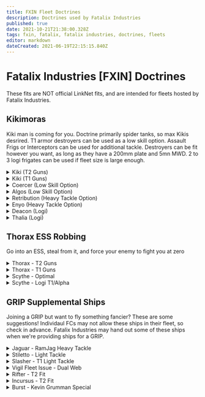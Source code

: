 ```yaml
---
title: FXIN Fleet Doctrines
description: Doctrines used by Fatalix Industries
published: true
date: 2021-10-21T21:38:00.328Z
tags: fxin, fatalix, fatalix industries, doctrines, fleets
editor: markdown
dateCreated: 2021-06-19T22:15:15.840Z
---
```


# Fatalix Industries [FXIN] Doctrines
These fits are NOT official LinkNet fits, and are intended for fleets hosted by Fatalix Industries.

## Kikimoras
Kiki man is coming for you. Doctrine primarily spider tanks, so max Kikis desrired. T1 armor destroyers can be used as a low skill option. Assault Frigs or Interceptors can be used for additional tackle.
Destroyers can be fit however you want, as long as they have a 200mm plate and 5mn MWD. 
2 to 3 logi frigates can be used if fleet size is large enough.
<details>
  <summary>Kiki (T2 Guns)</summary>
[Kikimora, Kiki FXIN Spider]

Reactive Armor Hardener
Multispectrum Energized Membrane II
Entropic Radiation Sink II
Federation Navy 200mm Steel Plates

Small Capacitor Booster II, Navy Cap Booster 200
Initiated Compact Warp Disruptor
5MN Y-T8 Compact Microwarpdrive

Light Entropic Disintegrator II, Tetryon Exotic Plasma S
Small Coaxial Compact Remote Armor Repairer

Small Trimark Armor Pump II
Small Trimark Armor Pump II
Small Explosive Armor Reinforcer I


Mystic S x500
Occult S x500
Nanite Repair Paste x50
Navy Cap Booster 200 x30
Baryon Exotic Plasma S x500
X5 Enduring Stasis Webifier x1
J5b Enduring Warp Scrambler x1

</details>

<details>
  <summary> Kiki (T1 Guns) </summary>
[Kikimora, Kiki FXIN Spider T1]

Reactive Armor Hardener
Multispectrum Energized Membrane II
Entropic Radiation Sink II
Federation Navy 200mm Steel Plates

Small Capacitor Booster II, Navy Cap Booster 200
Initiated Compact Warp Disruptor
5MN Y-T8 Compact Microwarpdrive

Light Scoped Entropic Disintegrator
Small Coaxial Compact Remote Armor Repairer

Small Trimark Armor Pump II
Small Trimark Armor Pump II
Small Explosive Armor Reinforcer I


Navy Cap Booster 200 x30
Baryon Exotic Plasma S x1000
Tetryon Exotic Plasma S x1000
Nanite Repair Paste x50
X5 Enduring Stasis Webifier x1
J5b Enduring Warp Scrambler x1
</details>

<details>
  <summary> Coercer (Low Skill Option) </summary>
[Coercer, Coercer Kiki Fleet]

Damage Control I
Mark I Compact Reactor Control Unit
200mm Rolled Tungsten Compact Plates

5MN Cold-Gas Enduring Microwarpdrive
Small F-RX Compact Capacitor Booster, Cap Booster 200

Small Focused Anode Particle Stream I, Imperial Navy Multifrequency S
Small Focused Anode Particle Stream I, Imperial Navy Multifrequency S
Small Focused Anode Particle Stream I, Imperial Navy Multifrequency S
Small Focused Anode Particle Stream I, Imperial Navy Multifrequency S
Small Focused Anode Particle Stream I, Imperial Navy Multifrequency S
Small Focused Anode Particle Stream I, Imperial Navy Multifrequency S
Small Focused Anode Particle Stream I, Imperial Navy Multifrequency S
Small Focused Anode Particle Stream I, Imperial Navy Multifrequency S

Small Capacitor Control Circuit I
Small Auxiliary Thrusters I
Small Ancillary Current Router I


Cap Booster 200 x30
Imperial Navy Microwave S x8
Standard S x8
</details>
<details>
 <summary> 
Algos (Low Skill Option)</summary>
[Algos, Algos PVP RR Newbro]

200mm Crystalline Carbonide Restrained Plates
Damage Control II
Overdrive Injector System II

5MN Cold-Gas Enduring Microwarpdrive
Drone Navigation Computer I
Small F-RX Compact Capacitor Booster, Cap Booster 200

Small I-ax Enduring Remote Armor Repairer
Small I-ax Enduring Remote Armor Repairer
Small I-ax Enduring Remote Armor Repairer
150mm Light 'Scout' Autocannon I, Carbonized Lead S
150mm Light 'Scout' Autocannon I, Carbonized Lead S
150mm Light 'Scout' Autocannon I, Carbonized Lead S

Small Explosive Armor Reinforcer I
Small Polycarbon Engine Housing I
Small Auxiliary Thrusters I


Hammerhead II x2
Hobgoblin II x3


Cap Booster 200 x32
Carbonized Lead S x480
Depleted Uranium S x480
EMP S x480
</details>
<details>
  <summary> 
Retribution (Heavy Tackle Option)</summary>
[Retribution, Retribution]
400mm Rolled Tungsten Compact Plates
EFFA Compact Assault Damage Control
Multispectrum Coating II
Multispectrum Coating II
Heat Sink II

Faint Epsilon Scoped Warp Scrambler
5MN Quad LiF Restrained Microwarpdrive

Dual Light Beam Laser II
Dual Light Beam Laser II
Dual Light Beam Laser II
Dual Light Beam Laser II
Small Energy Neutralizer II

Small Ancillary Current Router II
Small Thermal Armor Reinforcer I

Aurora S x4
Nanite Repair Paste x50
Gleam S x4
Imperial Navy Multifrequency S x4
</details>
<details>
  <summary> Enyo (Heavy Tackle Option)</summary>
[Enyo, Enyo]

400mm Rolled Tungsten Compact Plates
Magnetic Field Stabilizer II
Assault Damage Control II
Multispectrum Coating II

Initiated Compact Warp Scrambler
5MN Quad LiF Restrained Microwarpdrive
Fleeting Compact Stasis Webifier

Light Electron Blaster II
Light Electron Blaster II
Light Electron Blaster II
Light Electron Blaster II

Small Explosive Armor Reinforcer II
Small Trimark Armor Pump I


Hobgoblin II x1

Nanite Repair Paste x50
Void S x2000
Null S x1000
Caldari Navy Antimatter Charge S x1000
</details>
<details>
<summary>Deacon (Logi)</summary>
[Deacon, Deacon]

400mm Steel Plates II
Multispectrum Energized Membrane II
Micro Auxiliary Power Core II
Multispectrum Coating II
Damage Control II

5MN Quad LiF Restrained Microwarpdrive
Small F-RX Compact Capacitor Booster

Small Remote Armor Repairer II
Small Remote Armor Repairer II
Small Remote Armor Repairer II

Small Trimark Armor Pump II
Small Trimark Armor Pump II


Navy Cap Booster 400 x19
Nanite Repair Paste x40
Agency 'Overclocker' SB5 Dose II x1
Standard Mindflood Booster x1
</details>
<details>
<summary>Thalia (Logi)</summary>
[Thalia, Thalia MWD Fleet Null]

Explosive Energized Membrane II
400mm Rolled Tungsten Compact Plates
Multispectrum Energized Membrane II
Damage Control II

F-90 Compact Sensor Booster, Scan Resolution Script
Small Capacitor Booster II, Navy Cap Booster 400
5MN Y-T8 Compact Microwarpdrive

Small Remote Armor Repairer II
Small Remote Armor Repairer II
Small Solace Scoped Remote Armor Repairer

Small Trimark Armor Pump II
Small Ancillary Current Router I


Light Hull Maintenance Bot I x1


Navy Cap Booster 400 x20
Agency 'Overclocker' SB3 Dose I x1
Standard Mindflood Booster x1
</details>

## Thorax ESS Robbing
Go into an ESS, steal from it, and force your enemy to fight you at zero
<details>
  <summary>Thorax - T2 Guns</summary>
[Thorax, ESS Thorax]

Magnetic Field Stabilizer II
Magnetic Field Stabilizer II
Magnetic Field Stabilizer II
Damage Control II
Reactor Control Unit II

10MN Afterburner II
Large Shield Extender II
Large Shield Extender II
Stasis Webifier II

Heavy Neutron Blaster II
Heavy Neutron Blaster II
Heavy Neutron Blaster II
Heavy Neutron Blaster II
Heavy Neutron Blaster II

Medium Core Defense Field Extender I
Medium Core Defense Field Extender I
Medium Polycarbon Engine Housing I


Hobgoblin II x5
Hornet EC-300 x5


Null M x600
Void M x600
Caldari Navy Antimatter Charge M x600
Warp Disruptor II x1
Warp Scrambler II x1
</details>
<details>
  <summary> Thorax - T1 Guns</summary>
[Thorax, ESS Thorax T1]

Magnetic Field Stabilizer II
Magnetic Field Stabilizer II
Magnetic Field Stabilizer II
Damage Control II
Reactor Control Unit II

10MN Afterburner II
Large Shield Extender II
Large Shield Extender II
Stasis Webifier II

Modal Neutron Particle Accelerator I
Modal Neutron Particle Accelerator I
Modal Neutron Particle Accelerator I
Modal Neutron Particle Accelerator I, Antimatter Charge M
Modal Neutron Particle Accelerator I

Medium Core Defense Field Extender I
Medium Core Defense Field Extender I
Medium Polycarbon Engine Housing I

Hobgoblin I x5
Hornet EC-300 x5

Caldari Navy Antimatter Charge M x600
Warp Disruptor II x1
Warp Scrambler II x1
</details>
<details>
  <summary>Scythe - Optimal</summary>
[Scythe, AB Scythe Optimal]

Capacitor Power Relay II
Capacitor Power Relay II
Capacitor Power Relay II
Capacitor Power Relay II
Damage Control II

10MN Monopropellant Enduring Afterburner
Multispectrum Shield Hardener II
Multispectrum Shield Hardener II
Cap Recharger II
Large F-S9 Regolith Compact Shield Extender

Medium S95a Scoped Remote Shield Booster
Medium S95a Scoped Remote Shield Booster
Medium S95a Scoped Remote Shield Booster

Medium EM Shield Reinforcer I
Medium Core Defense Field Extender I
Medium Processor Overclocking Unit I

Acolyte II x4
Hornet EC-300 x5

Nanite Repair Paste x25
</details>
<details>
  <summary>Scythe - Logi T1/Alpha</summary>
[Scythe, AB Scythe Alpha]
  
IFFA Compact Damage Control
Type-D Restrained Capacitor Power Relay
Type-D Restrained Capacitor Power Relay
Type-D Restrained Capacitor Power Relay
Type-D Restrained Capacitor Power Relay

10MN Monopropellant Enduring Afterburner
Eutectic Compact Cap Recharger
Large F-S9 Regolith Compact Shield Extender
Compact Multispectrum Shield Hardener
Compact Multispectrum Shield Hardener

Medium S95a Scoped Remote Shield Booster
Medium S95a Scoped Remote Shield Booster
Medium S95a Scoped Remote Shield Booster

Medium EM Shield Reinforcer I
Medium Core Defense Field Extender I
Medium Core Defense Field Extender I

Acolyte I x9

Nanite Repair Paste x25
</details>


## GRIP Supplemental Ships
Joining a GRIP but want to fly something fancier? These are some suggestions! Individaul FCs may not allow these ships in their fleet, so check in advance. Fatalix Industries may hand out some of these ships when we're providing ships for a GRIP.
<details>
  <summary>Jaguar - RamJag Heavy Tackle</summary>
[Jaguar, Jaguar Heavy Tackle]

Assault Damage Control II
Nanofiber Internal Structure II
Nanofiber Internal Structure II

5MN Y-T8 Compact Microwarpdrive
Republic Fleet Medium Shield Extender
Medium Ancillary Shield Booster, Navy Cap Booster 50
Warp Scrambler II
Compact Explosive Shield Amplifier

Rocket Launcher II, Inferno Rage Rocket
Rocket Launcher II, Inferno Rage Rocket
[Empty High slot]
[Empty High slot]

Small Kinetic Shield Reinforcer II
Small Ancillary Current Router II

Hobgoblin II x4

Inferno Rage Rocket x400
Mjolnir Rage Rocket x400
Nova Rage Rocket x400
Scourge Rage Rocket x400
Navy Cap Booster 50 x50
Nanite Repair Paste x50
Caldari Navy Inferno Rocket x400
Caldari Navy Mjolnir Rocket x550
Caldari Navy Nova Rocket x400
Caldari Navy Scourge Rocket x400
</details>
<details>
  <summary>Stiletto - Light Tackle</summary>
[Stiletto, Fleet Light Tackle]

F-89 Compact Signal Amplifier
Overdrive Injector System II
Small Ancillary Armor Repairer

5MN Quad LiF Restrained Microwarpdrive
Faint Epsilon Scoped Warp Scrambler
Warp Disruptor II
Fleeting Compact Stasis Webifier

Small Ghoul Compact Energy Nosferatu
[Empty High slot]
Interdiction Nullifier I

Small Hyperspatial Velocity Optimizer II
Small Polycarbon Engine Housing II

Nanite Repair Paste x150  
  </details>
  <details>
  <summary>Slasher - T1 Light Tackle</summary>
[Slasher, Slasher Tackle Alpha]

Damage Control I
Type-D Restrained Nanofiber Structure

5MN Y-T8 Compact Microwarpdrive
Faint Scoped Warp Disruptor
Medium Azeotropic Restrained Shield Extender
Stasis Webifier I

125mm Gatling AutoCannon I
125mm Gatling AutoCannon I
125mm Gatling AutoCannon I
[Empty High slot]

Small Core Defense Field Extender I
Small Core Defense Field Extender I
Small Core Defense Field Extender I

Phased Plasma S x600
Republic Fleet Phased Plasma S x1000
J5b Enduring Warp Scrambler x1
  </details>
<details>
  <summary>Vigil Fleet Issue - Dual Web</summary>
[Vigil Fleet Issue, Vigil Fleet GRIP]

Damage Control II
Nanofiber Internal Structure II
Ballistic Control System II

5MN Y-T8 Compact Microwarpdrive
Medium Azeotropic Restrained Shield Extender
X5 Enduring Stasis Webifier
X5 Enduring Stasis Webifier

[Empty High slot]
Rocket Launcher II, Scourge Rage Rocket
Rocket Launcher II, Scourge Rage Rocket

Small Core Defense Field Extender I
Small Auxiliary Thrusters II
Small EM Shield Reinforcer II

Hobgoblin II x3

Inferno Javelin Rocket x200
Mjolnir Javelin Rocket x200
Nova Rage Rocket x200
Scourge Rage Rocket x200
</details>
<details>
  <summary>Rifter - T2 Fit</summary>
[Rifter, Rifter - GRIP T2]

Damage Control II
Gyrostabilizer II
Micro Auxiliary Power Core I
Nanofiber Internal Structure II

5MN Y-T8 Compact Microwarpdrive
Medium Azeotropic Restrained Shield Extender
Initiated Compact Warp Scrambler

200mm AutoCannon II, Hail S
200mm AutoCannon II, Hail S
200mm AutoCannon II, Hail S

Small EM Shield Reinforcer I
Small Core Defense Field Extender I
Small Processor Overclocking Unit I

Hail S x1000
Phased Plasma S x2000
Republic Fleet Phased Plasma S x1000
</details>
<details>
  <summary>Incursus - T2 Fit</summary>
[Incursus, Incursus - GRIP T2]

Damage Control II
Magnetic Field Stabilizer II
Nanofiber Internal Structure II
Micro Auxiliary Power Core I

5MN Y-T8 Compact Microwarpdrive
Medium Azeotropic Restrained Shield Extender
Initiated Compact Warp Scrambler

Light Ion Blaster II
Light Ion Blaster II
Light Ion Blaster II

Small EM Shield Reinforcer I
Small Core Defense Field Extender I
Small Processor Overclocking Unit I

Warrior II x1

Null S x1000
Void S x1000
Antimatter Charge S x2000
Caldari Navy Antimatter Charge S x1000
  </details>
<details>
  <summary>Burst - Kevin Grumman Special</summary>
[Burst, Burst Kevin Special]

Damage Control II
Micro Auxiliary Power Core I
Micro Auxiliary Power Core I

5MN Quad LiF Restrained Microwarpdrive
Small Shield Extender I
Small F-RX Compact Capacitor Booster, Navy Cap Booster 400

Small S95a Scoped Remote Shield Booster
Small S95a Scoped Remote Shield Booster
Medium Ancillary Remote Shield Booster, Navy Cap Booster 50

Small Ancillary Current Router I
Small EM Shield Reinforcer I
Small Thermal Shield Reinforcer I

Warrior I x1
</details>